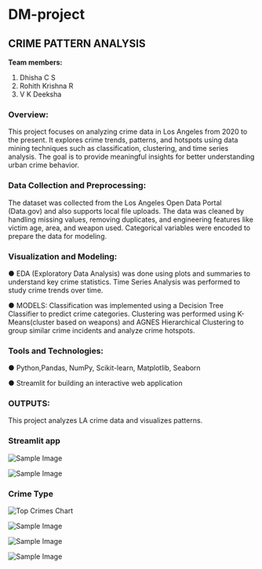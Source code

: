 # DM-project

## CRIME PATTERN ANALYSIS

**Team members:**

1. Dhisha C S 
2. Rohith Krishna R 
3. V K Deeksha

### **Overview:**

This project focuses on analyzing crime data in Los Angeles from 2020 to the 
present. It explores crime trends, patterns, and hotspots using data mining techniques 
such as classification, clustering, and time series analysis. The goal is to provide 
meaningful insights for better understanding urban crime behavior. 

### **Data Collection and Preprocessing:**
The dataset was collected from the Los Angeles Open Data Portal (Data.gov) and 
also supports local file uploads. The data was cleaned by handling missing values, 
removing duplicates, and engineering features like victim age, area, and weapon used. 
Categorical variables were encoded to prepare the data for modeling. 

### **Visualization and Modeling:** 

● EDA (Exploratory Data Analysis) was done using plots and summaries to 
understand key crime statistics. Time Series Analysis was performed to study 
crime trends over time. 

● MODELS: Classification was implemented using a Decision Tree Classifier to 
predict crime categories. Clustering was performed using K-Means(cluster based 
on weapons) and AGNES Hierarchical Clustering to group similar crime 
incidents and analyze crime hotspots.

### **Tools and Technologies:**

● Python,Pandas, NumPy, Scikit-learn, Matplotlib, Seaborn 

● Streamlit for building an interactive web application 

### **OUTPUTS:**
This project analyzes LA crime data and visualizes patterns.

### Streamlit app
![Sample Image](DM%20project/app_img/img1.png)

![Sample Image](DM%20project/app_img/img2.png)

### Crime Type
![Top Crimes Chart](DM%20project/crime_analysis_plots/top_crimes.png)

![Sample Image](DM%20project/app_img/img3.png)

![Sample Image](DM%20project/app_img/img4.png)

![Sample Image](DM%20project/app_img/img5.png)
